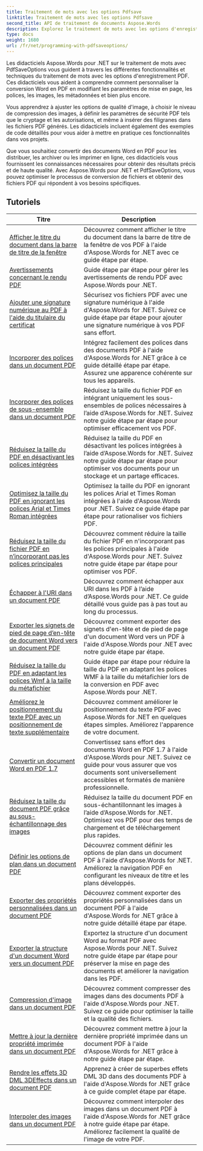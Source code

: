 ```yaml
---
title: Traitement de mots avec les options Pdfsave
linktitle: Traitement de mots avec les options Pdfsave
second_title: API de traitement de documents Aspose.Words
description: Explorez le traitement de mots avec les options d'enregistrement PDF dans Aspose.Words for .NET. Apprenez à générer des documents Word au format PDF avec des fonctionnalités avancées grâce à des didacticiels étape par étape et des exemples de code.
type: docs
weight: 1680
url: /fr/net/programming-with-pdfsaveoptions/
---
```

Les didacticiels Aspose.Words pour .NET sur le traitement de mots avec PdfSaveOptions vous guident à travers les différentes fonctionnalités et techniques du traitement de mots avec les options d'enregistrement PDF. Ces didacticiels vous aident à comprendre comment personnaliser la conversion Word en PDF en modifiant les paramètres de mise en page, les polices, les images, les métadonnées et bien plus encore.

Vous apprendrez à ajuster les options de qualité d'image, à choisir le niveau de compression des images, à définir les paramètres de sécurité PDF tels que le cryptage et les autorisations, et même à insérer des filigranes dans les fichiers PDF générés. Les didacticiels incluent également des exemples de code détaillés pour vous aider à mettre en pratique ces fonctionnalités dans vos projets.

Que vous souhaitiez convertir des documents Word en PDF pour les distribuer, les archiver ou les imprimer en ligne, ces didacticiels vous fournissent les connaissances nécessaires pour obtenir des résultats précis et de haute qualité. Avec Aspose.Words pour .NET et PdfSaveOptions, vous pouvez optimiser le processus de conversion de fichiers et obtenir des fichiers PDF qui répondent à vos besoins spécifiques.

 ## Tutoriels
| Titre | Description |
| --- | --- |
| [Afficher le titre du document dans la barre de titre de la fenêtre](./display-doc-title-in-window-titlebar/) | Découvrez comment afficher le titre du document dans la barre de titre de la fenêtre de vos PDF à l'aide d'Aspose.Words for .NET avec ce guide étape par étape. |
| [Avertissements concernant le rendu PDF](./pdf-render-warnings/) | Guide étape par étape pour gérer les avertissements de rendu PDF avec Aspose.Words pour .NET. |
| [Ajouter une signature numérique au PDF à l'aide du titulaire du certificat](./digitally-signed-pdf-using-certificate-holder/) | Sécurisez vos fichiers PDF avec une signature numérique à l'aide d'Aspose.Words for .NET. Suivez ce guide étape par étape pour ajouter une signature numérique à vos PDF sans effort. |
| [Incorporer des polices dans un document PDF](./embedded-all-fonts/) | Intégrez facilement des polices dans des documents PDF à l'aide d'Aspose.Words for .NET grâce à ce guide détaillé étape par étape. Assurez une apparence cohérente sur tous les appareils. |
| [Incorporer des polices de sous-ensemble dans un document PDF](./embedded-subset-fonts/) | Réduisez la taille du fichier PDF en intégrant uniquement les sous-ensembles de polices nécessaires à l’aide d’Aspose.Words for .NET. Suivez notre guide étape par étape pour optimiser efficacement vos PDF. |
| [Réduisez la taille du PDF en désactivant les polices intégrées](./disable-embed-windows-fonts/) | Réduisez la taille du PDF en désactivant les polices intégrées à l’aide d’Aspose.Words for .NET. Suivez notre guide étape par étape pour optimiser vos documents pour un stockage et un partage efficaces. |
| [Optimisez la taille du PDF en ignorant les polices Arial et Times Roman intégrées](./skip-embedded-arial-and-times-roman-fonts/) | Optimisez la taille du PDF en ignorant les polices Arial et Times Roman intégrées à l'aide d'Aspose.Words pour .NET. Suivez ce guide étape par étape pour rationaliser vos fichiers PDF. |
| [Réduisez la taille du fichier PDF en n’incorporant pas les polices principales](./avoid-embedding-core-fonts/) | Découvrez comment réduire la taille du fichier PDF en n'incorporant pas les polices principales à l'aide d'Aspose.Words pour .NET. Suivez notre guide étape par étape pour optimiser vos PDF. |
| [Échapper à l'URI dans un document PDF](./escape-uri/) | Découvrez comment échapper aux URI dans les PDF à l’aide d’Aspose.Words pour .NET. Ce guide détaillé vous guide pas à pas tout au long du processus. |
| [Exporter les signets de pied de page d’en-tête de document Word vers un document PDF](./export-header-footer-bookmarks/) | Découvrez comment exporter des signets d'en-tête et de pied de page d'un document Word vers un PDF à l'aide d'Aspose.Words pour .NET avec notre guide étape par étape. |
| [Réduisez la taille du PDF en adaptant les polices Wmf à la taille du métafichier](./scale-wmf-fonts-to-metafile-size/) | Guide étape par étape pour réduire la taille du PDF en adaptant les polices WMF à la taille du métafichier lors de la conversion en PDF avec Aspose.Words pour .NET. |
| [Améliorez le positionnement du texte PDF avec un positionnement de texte supplémentaire](./additional-text-positioning/) | Découvrez comment améliorer le positionnement du texte PDF avec Aspose.Words for .NET en quelques étapes simples. Améliorez l'apparence de votre document. |
| [Convertir un document Word en PDF 1.7](./conversion-to-pdf-17/) | Convertissez sans effort des documents Word en PDF 1.7 à l'aide d'Aspose.Words pour .NET. Suivez ce guide pour vous assurer que vos documents sont universellement accessibles et formatés de manière professionnelle. |
| [Réduisez la taille du document PDF grâce au sous-échantillonnage des images](./downsampling-images/) | Réduisez la taille du document PDF en sous-échantillonnant les images à l’aide d’Aspose.Words for .NET. Optimisez vos PDF pour des temps de chargement et de téléchargement plus rapides. |
| [Définir les options de plan dans un document PDF](./set-outline-options/) | Découvrez comment définir les options de plan dans un document PDF à l'aide d'Aspose.Words for .NET. Améliorez la navigation PDF en configurant les niveaux de titre et les plans développés. |
| [Exporter des propriétés personnalisées dans un document PDF](./custom-properties-export/) | Découvrez comment exporter des propriétés personnalisées dans un document PDF à l'aide d'Aspose.Words for .NET grâce à notre guide détaillé étape par étape. |
| [Exporter la structure d'un document Word vers un document PDF](./export-document-structure/) | Exportez la structure d'un document Word au format PDF avec Aspose.Words pour .NET. Suivez notre guide étape par étape pour préserver la mise en page des documents et améliorer la navigation dans les PDF. |
| [Compression d'image dans un document PDF](./image-compression/) | Découvrez comment compresser des images dans des documents PDF à l'aide d'Aspose.Words pour .NET. Suivez ce guide pour optimiser la taille et la qualité des fichiers. |
| [Mettre à jour la dernière propriété imprimée dans un document PDF](./update-last-printed-property/) | Découvrez comment mettre à jour la dernière propriété imprimée dans un document PDF à l'aide d'Aspose.Words for .NET grâce à notre guide étape par étape. |
| [Rendre les effets 3D DML 3DEffects dans un document PDF](./dml-3deffects-rendering/) | Apprenez à créer de superbes effets DML 3D dans des documents PDF à l'aide d'Aspose.Words for .NET grâce à ce guide complet étape par étape. |
| [Interpoler des images dans un document PDF](./interpolate-images/) | Découvrez comment interpoler des images dans un document PDF à l'aide d'Aspose.Words for .NET grâce à notre guide étape par étape. Améliorez facilement la qualité de l'image de votre PDF. |